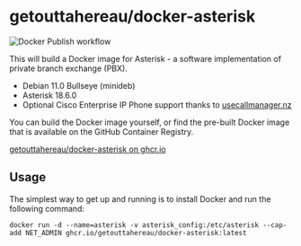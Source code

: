 # getouttahereau/docker-asterisk

![Docker Publish workflow](https://github.com/getouttahereau/docker-asterisk/actions/workflows/docker-publish.yml/badge.svg)

This will build a Docker image for Asterisk - a software implementation of private branch exchange (PBX).

* Debian 11.0 Bullseye (minideb)
* Asterisk 18.6.0
* Optional Cisco Enterprise IP Phone support thanks to [usecallmanager.nz](https://usecallmanager.nz/)

You can build the Docker image yourself, or find the pre-built Docker image that is available on the GitHub Container Registry.

[getouttahereau/docker-asterisk on ghcr.io](https://ghcr.io/getouttahereau/docker-asterisk)

## Usage

The simplest way to get up and running is to install Docker and run the following command:

    docker run -d --name=asterisk -v asterisk_config:/etc/asterisk --cap-add NET_ADMIN ghcr.io/getouttahereau/docker-asterisk:latest